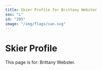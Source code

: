 ```yaml
---
title: Skier Profile for Brittany Webster
sex: "L"
id: "205"
image: "/img/flags/can.svg" 
---
```


# Skier Profile

This page is for: Brittany Webster.
    